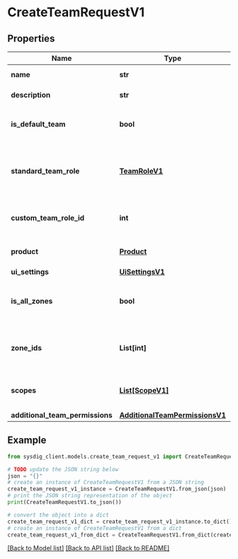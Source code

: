 # CreateTeamRequestV1


## Properties

Name | Type | Description | Notes
------------ | ------------- | ------------- | -------------
**name** | **str** | The name of the team. It must be unique. | 
**description** | **str** | A longer description of the team explaining what is it used for. | [optional] 
**is_default_team** | **bool** | Specifies if the team is the default team. The default team is used to automatically assign new users to a team. | [optional] 
**standard_team_role** | [**TeamRoleV1**](TeamRoleV1.md) | The standard team role assigned by default to users added to this team. **Mutually exclusive with customTeamRoleId**.\\ \\ *ROLE_TEAM_SERVICE_MANAGER is only supported in Secure.*  | [optional] 
**custom_team_role_id** | **int** | The custom team role assigned by default to users added to this team. **Mutually exclusive with standardTeamRoleId**.  | [optional] 
**product** | [**Product**](Product.md) | The product to which the team is assigned to. Teams can only be part of a single product at a time. | 
**ui_settings** | [**UiSettingsV1**](UiSettingsV1.md) |  | [optional] 
**is_all_zones** | **bool** | **True** if the users that are members of this team have access to all zones. **Mutually exclusive with zoneIds**.\\ \\ _Only supported in Secure features._  | [optional] 
**zone_ids** | **List[int]** | The list of zones that users assigned to this team will have access to. **Mutually exclusive with allZones**.\\ \\ _Only supported in Secure features._  | [optional] 
**scopes** | [**List[ScopeV1]**](ScopeV1.md) | Scopes is a list of different scope types and filter values that will be applied to resources when accessed through the team.  | [optional] 
**additional_team_permissions** | [**AdditionalTeamPermissionsV1**](AdditionalTeamPermissionsV1.md) |  | [optional] 

## Example

```python
from sysdig_client.models.create_team_request_v1 import CreateTeamRequestV1

# TODO update the JSON string below
json = "{}"
# create an instance of CreateTeamRequestV1 from a JSON string
create_team_request_v1_instance = CreateTeamRequestV1.from_json(json)
# print the JSON string representation of the object
print(CreateTeamRequestV1.to_json())

# convert the object into a dict
create_team_request_v1_dict = create_team_request_v1_instance.to_dict()
# create an instance of CreateTeamRequestV1 from a dict
create_team_request_v1_from_dict = CreateTeamRequestV1.from_dict(create_team_request_v1_dict)
```
[[Back to Model list]](../README.md#documentation-for-models) [[Back to API list]](../README.md#documentation-for-api-endpoints) [[Back to README]](../README.md)


